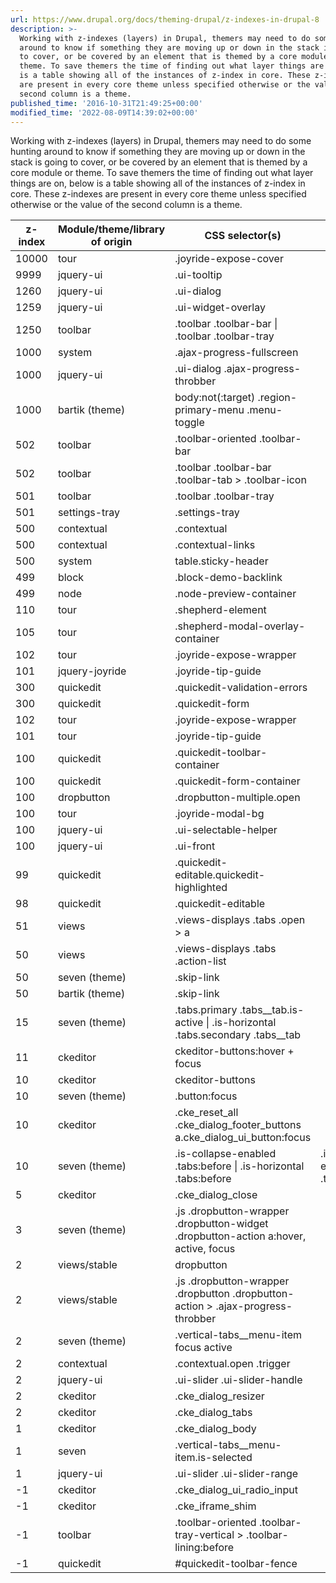 ```yaml
---
url: https://www.drupal.org/docs/theming-drupal/z-indexes-in-drupal-8
description: >-
  Working with z-indexes (layers) in Drupal, themers may need to do some hunting
  around to know if something they are moving up or down in the stack is going
  to cover, or be covered by an element that is themed by a core module or
  theme. To save themers the time of finding out what layer things are on, below
  is a table showing all of the instances of z-index in core. These z-indexes
  are present in every core theme unless specified otherwise or the value of the
  second column is a theme.
published_time: '2016-10-31T21:49:25+00:00'
modified_time: '2022-08-09T14:39:02+00:00'
---
```

Working with z-indexes (layers) in Drupal, themers may need to do some hunting around to know if something they are moving up or down in the stack is going to cover, or be covered by an element that is themed by a core module or theme. To save themers the time of finding out what layer things are on, below is a table showing all of the instances of z-index in core. These z-indexes are present in every core theme unless specified otherwise or the value of the second column is a theme. 

| z-index | Module/theme/library of origin | CSS selector(s)                                                                      |                                       |
| ------- | ------------------------------ | ------------------------------------------------------------------------------------ | ------------------------------------- |
| 10000   | tour                           | .joyride-expose-cover                                                                |                                       |
| 9999    | jquery-ui                      | .ui-tooltip                                                                          |                                       |
| 1260    | jquery-ui                      | .ui-dialog                                                                           |                                       |
| 1259    | jquery-ui                      | .ui-widget-overlay                                                                   |                                       |
| 1250    | toolbar                        | .toolbar .toolbar-bar \| .toolbar .toolbar-tray                                      |                                       |
| 1000    | system                         | .ajax-progress-fullscreen                                                            |                                       |
| 1000    | jquery-ui                      | .ui-dialog .ajax-progress-throbber                                                   |                                       |
| 1000    | bartik (theme)                 | body:not(:target) .region-primary-menu .menu-toggle                                  |                                       |
| 502     | toolbar                        | .toolbar-oriented .toolbar-bar                                                       |                                       |
| 502     | toolbar                        | .toolbar .toolbar-bar .toolbar-tab > .toolbar-icon                                   |                                       |
| 501     | toolbar                        | .toolbar .toolbar-tray                                                               |                                       |
| 501     | settings-tray                  | .settings-tray                                                                       |                                       |
| 500     | contextual                     | .contextual                                                                          |                                       |
| 500     | contextual                     | .contextual-links                                                                    |                                       |
| 500     | system                         | table.sticky-header                                                                  |                                       |
| 499     | block                          | .block-demo-backlink                                                                 |                                       |
| 499     | node                           | .node-preview-container                                                              |                                       |
| 110     | tour                           | .shepherd-element                                                                    |                                       |
| 105     | tour                           | .shepherd-modal-overlay-container                                                    |                                       |
| 102     | tour                           | .joyride-expose-wrapper                                                              |                                       |
| 101     | jquery-joyride                 | .joyride-tip-guide                                                                   |                                       |
| 300     | quickedit                      | .quickedit-validation-errors                                                         |                                       |
| 300     | quickedit                      | .quickedit-form                                                                      |                                       |
| 102     | tour                           | .joyride-expose-wrapper                                                              |                                       |
| 101     | tour                           | .joyride-tip-guide                                                                   |                                       |
| 100     | quickedit                      | .quickedit-toolbar-container                                                         |                                       |
| 100     | quickedit                      | .quickedit-form-container                                                            |                                       |
| 100     | dropbutton                     | .dropbutton-multiple.open                                                            |                                       |
| 100     | tour                           | .joyride-modal-bg                                                                    |                                       |
| 100     | jquery-ui                      | .ui-selectable-helper                                                                |                                       |
| 100     | jquery-ui                      | .ui-front                                                                            |                                       |
| 99      | quickedit                      | .quickedit-editable.quickedit-highlighted                                            |                                       |
| 98      | quickedit                      | .quickedit-editable                                                                  |                                       |
| 51      | views                          | .views-displays .tabs .open > a                                                      |                                       |
| 50      | views                          | .views-displays .tabs .action-list                                                   |                                       |
| 50      | seven (theme)                  | .skip-link                                                                           |                                       |
| 50      | bartik (theme)                 | .skip-link                                                                           |                                       |
| 15      | seven (theme)                  | .tabs.primary .tabs\_\_tab.is-active \| .is-horizontal .tabs.secondary .tabs\_\_tab  |                                       |
| 11      | ckeditor                       | ckeditor-buttons:hover + focus                                                       |                                       |
| 10      | ckeditor                       | ckeditor-buttons                                                                     |                                       |
| 10      | seven (theme)                  | .button:focus                                                                        |                                       |
| 10      | ckeditor                       | .cke\_reset\_all .cke\_dialog\_footer\_buttons a.cke\_dialog\_ui\_button:focus       |                                       |
| 10      | seven (theme)                  | .is-collapse-enabled .tabs:before \| .is-horizontal .tabs:before                     | .is-collapse-enabled .tabs\_\_trigger |
| 5       | ckeditor                       | .cke\_dialog\_close                                                                  |                                       |
| 3       | seven (theme)                  | .js .dropbutton-wrapper .dropbutton-widget .dropbutton-action a:hover, active, focus |                                       |
| 2       | views/stable                   | dropbutton                                                                           |                                       |
| 2       | views/stable                   | .js .dropbutton-wrapper .dropbutton .dropbutton-action > .ajax-progress-throbber     |                                       |
| 2       | seven (theme)                  | .vertical-tabs\_\_menu-item focus active                                             |                                       |
| 2       | contextual                     | .contextual.open .trigger                                                            |                                       |
| 2       | jquery-ui                      | .ui-slider .ui-slider-handle                                                         |                                       |
| 2       | ckeditor                       | .cke\_dialog\_resizer                                                                |                                       |
| 2       | ckeditor                       | .cke\_dialog\_tabs                                                                   |                                       |
| 1       | ckeditor                       | .cke\_dialog\_body                                                                   |                                       |
| 1       | seven                          | .vertical-tabs\_\_menu-item.is-selected                                              |                                       |
| 1       | jquery-ui                      | .ui-slider .ui-slider-range                                                          |                                       |
| \-1     | ckeditor                       | .cke\_dialog\_ui\_radio\_input                                                       |                                       |
| \-1     | ckeditor                       | .cke\_iframe\_shim                                                                   |                                       |
| \-1     | toolbar                        | .toolbar-oriented .toolbar-tray-vertical > .toolbar-lining:before                    |                                       |
| \-1     | quickedit                      | #quickedit-toolbar-fence                                                             |                                       |